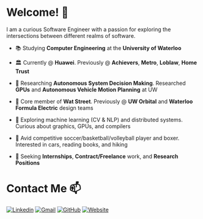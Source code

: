 <!--
**ReshiAdavan/ReshiAdavan** is a ✨ _special_ ✨ repository because its `README.md` (this file) appears on your GitHub profile.

Here are some ideas to get you started:

- 🔭 I’m currently working on ...
- 🌱 I’m currently learning ...
- 👯 I’m looking to collaborate on ...
- 🤔 I’m looking for help with ...
- 💬 Ask me about ...
- 📫 How to reach me: ...
- 😄 Pronouns: ...
- ⚡ Fun fact: ...
-->

# Welcome! 👋

<!-- <img src="https://github.com/ReshiAdavan/ReshiAdavan/blob/master/imgs/ReshiBanner.PNG" width="1000" height="275"/> -->

I am a curious Software Engineer with a passion for exploring the intersections between different realms of software.

- 📚 Studying **Computer Engineering** at the **University of Waterloo**

- 🏛️ Currently @ **Huawei**. Previously @ **Achievers**, **Metro**, **Loblaw**, **Home Trust**

- 🧪 Researching **Autonomous System Decision Making**. Researched **GPUs** and **Autonomous Vehicle Motion Planning** at UW

- 🔭 Core member of **Wat Street**. Previously @ **UW Orbital** and **Waterloo Formula Electric** design teams

- 🌱 Exploring machine learning (CV & NLP) and distributed systems. Curious about graphics, GPUs, and compilers

- 🎯 Avid competitive soccer/basketball/volleyball player and boxer. Interested in cars, reading books, and hiking

- 💼 Seeking **Internships**, **Contract/Freelance** work, and **Research Positions**

<!-- 
[![Top Langs](https://github-readme-stats.vercel.app/api/top-langs/?username=ReshiAdavan&layout=compact&theme=apprentice&langs_count=8&custom_title=My%20Languages&hide=C,Pascal,jupyter%20notebook,html,css&card_width=380&card_height=300)](https://github.com/anuraghazra/github-readme-stats)
[![Stats](https://github-readme-stats.vercel.app/api?username=ReshiAdavan&layout=compact&theme=apprentice&show_icons=true&count_private=true&card_width=380)](https://github.com/anuraghazra/github-readme-stats)
<img src="https://media.giphy.com/media/dWesBcTLavkZuG35MI/giphy.gif" width="410" height="165" /> 
-->

# Contact Me 📫

[![Linkedin](https://img.shields.io/badge/LinkedIn-0077B5?style=for-the-badge&logo=linkedin&logoColor=white)](https://www.linkedin.com/in/reshiadavan/)
[![Gmail](https://img.shields.io/badge/Gmail-D14836?style=for-the-badge&logo=gmail&logoColor=white)](mailto:reshiadavan27@gmail.com)
[![GitHub](https://img.shields.io/badge/GitHub-100000?style=for-the-badge&logo=github&logoColor=white)](https://github.com/ReshiAdavan/ReshiAdavan)
[![Website](https://img.shields.io/badge/Website-7B42BC?style=for-the-badge&logo=Firefox-Browser&logoColor=white)](https://reshiadavan.me)
<!-- [![Resume](https://img.shields.io/badge/Resume-%23E01F3D.svg?&style=for-the-badge&logoColor=white)](https://...) -->
